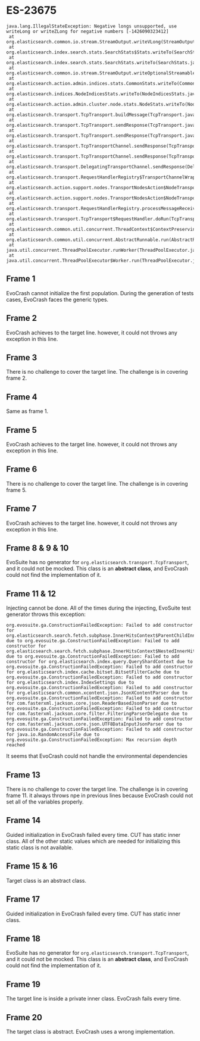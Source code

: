 # ES-23675

```
java.lang.IllegalStateException: Negative longs unsupported, use writeLong or writeZLong for negative numbers [-1426090323412]
 at org.elasticsearch.common.io.stream.StreamOutput.writeVLong(StreamOutput.java:219)
 at org.elasticsearch.index.search.stats.SearchStats$Stats.writeTo(SearchStats.java:211)
 at org.elasticsearch.index.search.stats.SearchStats.writeTo(SearchStats.java:353)
 at org.elasticsearch.common.io.stream.StreamOutput.writeOptionalStreamable(StreamOutput.java:723)
 at org.elasticsearch.action.admin.indices.stats.CommonStats.writeTo(CommonStats.java:255)
 at org.elasticsearch.indices.NodeIndicesStats.writeTo(NodeIndicesStats.java:175)
 at org.elasticsearch.action.admin.cluster.node.stats.NodeStats.writeTo(NodeStats.java:235)
 at org.elasticsearch.transport.TcpTransport.buildMessage(TcpTransport.java:1179)
 at org.elasticsearch.transport.TcpTransport.sendResponse(TcpTransport.java:1123)
 at org.elasticsearch.transport.TcpTransport.sendResponse(TcpTransport.java:1101)
 at org.elasticsearch.transport.TcpTransportChannel.sendResponse(TcpTransportChannel.java:67)
 at org.elasticsearch.transport.TcpTransportChannel.sendResponse(TcpTransportChannel.java:61)
 at org.elasticsearch.transport.DelegatingTransportChannel.sendResponse(DelegatingTransportChannel.java:58)
 at org.elasticsearch.transport.RequestHandlerRegistry$TransportChannelWrapper.sendResponse(RequestHandlerRegistry.java:111)
 at org.elasticsearch.action.support.nodes.TransportNodesAction$NodeTransportHandler.messageReceived(TransportNodesAction.java:270)
 at org.elasticsearch.action.support.nodes.TransportNodesAction$NodeTransportHandler.messageReceived(TransportNodesAction.java:266)
 at org.elasticsearch.transport.RequestHandlerRegistry.processMessageReceived(RequestHandlerRegistry.java:69)
 at org.elasticsearch.transport.TcpTransport$RequestHandler.doRun(TcpTransport.java:1488)
 at org.elasticsearch.common.util.concurrent.ThreadContext$ContextPreservingAbstractRunnable.doRun(ThreadContext.java:596)
 at org.elasticsearch.common.util.concurrent.AbstractRunnable.run(AbstractRunnable.java:37)
 at java.util.concurrent.ThreadPoolExecutor.runWorker(ThreadPoolExecutor.java:1142)
 at java.util.concurrent.ThreadPoolExecutor$Worker.run(ThreadPoolExecutor.java:617)
```


## Frame 1
EvoCrash cannot initialize the first population. During the generation of tests cases, EvoCrash faces the generic types.

## Frame 2
EvoCrash achieves to the target line. however, it could not throws any exception in this line.

## Frame 3
There is no challenge to cover the target line. The challenge is in covering frame 2.

## Frame 4
Same as frame 1.

## Frame 5
EvoCrash achieves to the target line. however, it could not throws any exception in this line.

## Frame 6
There is no challenge to cover the target line. The challenge is in covering frame 5.

## Frame 7
EvoCrash achieves to the target line. however, it could not throws any exception in this line.

## Frame 8 & 9 & 10
EvoSuite has no generator for `org.elasticsearch.transport.TcpTransport`, and it could not be mocked. This class is an **abstract class**, and EvoCrash could not find the implementation of it.


## Frame 11 & 12
Injecting cannot be done. All of the times during the injecting, EvoSuite test generator throws this exception:
```
org.evosuite.ga.ConstructionFailedException: Failed to add constructor for org.elasticsearch.search.fetch.subphase.InnerHitsContext$ParentChildInnerHits due to org.evosuite.ga.ConstructionFailedException: Failed to add constructor for org.elasticsearch.search.fetch.subphase.InnerHitsContext$NestedInnerHits due to org.evosuite.ga.ConstructionFailedException: Failed to add constructor for org.elasticsearch.index.query.QueryShardContext due to org.evosuite.ga.ConstructionFailedException: Failed to add constructor for org.elasticsearch.index.cache.bitset.BitsetFilterCache due to org.evosuite.ga.ConstructionFailedException: Failed to add constructor for org.elasticsearch.index.IndexSettings due to org.evosuite.ga.ConstructionFailedException: Failed to add constructor for org.elasticsearch.common.xcontent.json.JsonXContentParser due to org.evosuite.ga.ConstructionFailedException: Failed to add constructor for com.fasterxml.jackson.core.json.ReaderBasedJsonParser due to org.evosuite.ga.ConstructionFailedException: Failed to add constructor for com.fasterxml.jackson.core.filter.FilteringParserDelegate due to org.evosuite.ga.ConstructionFailedException: Failed to add constructor for com.fasterxml.jackson.core.json.UTF8DataInputJsonParser due to org.evosuite.ga.ConstructionFailedException: Failed to add constructor for java.io.RandomAccessFile due to org.evosuite.ga.ConstructionFailedException: Max recursion depth reached
```
It seems that EvoCrash could not handle the environmental dependencies

## Frame 13
There is no challenge to cover the target line. The challenge is in covering frame 11. it always throws npe in previous lines because EvoCrash could not set all of the variables properly.

## Frame 14
Guided initialization in EvoCrash failed every time. CUT has static inner class. All of the other static values which are needed for initializing this static class is not available.

## Frame 15 & 16
Target class is an abstract class.

## Frame 17
Guided initialization in EvoCrash failed every time. CUT has static inner class.

## Frame 18
EvoSuite has no generator for `org.elasticsearch.transport.TcpTransport`, and it could not be mocked. This class is an **abstract class**, and EvoCrash could not find the implementation of it.

## Frame 19
The target line is inside a private inner class. EvoCrash fails every time.

## Frame 20
The target class is abstract. EvoCrash uses a wrong implementation.

